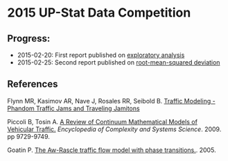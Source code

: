 # 2015 UP-Stat Data Competition

## Progress:

- 2015-02-20: First report published on [exploratory analysis][report1]
- 2015-02-25: Second report published on [root-mean-squared deviation][report2]

## References
Flynn MR, Kasimov AR, Nave J, Rosales RR, Seibold B. [Traffic Modeling - Phandom Traffic Jams and Traveling Jamitons][Flynn]

Piccoli B, Tosin A. [A Review of Continuum Mathematical Models of Vehicular Traffic.][piccoli] 
    _Encyclopedia of Complexity and Systems Science_. 2009. pp 9729-9749.

Goatin P. [The Aw-Rascle traffic flow model with phase transitions.][goatin]. 2005.

<!-- Links! -->
[report1]: http://intranet.nicholasyager.com/traffic/exploratory_analysis.html
[report2]:http://intranet.nicholasyager.com/traffic/rmsd_pattern_analysis.html
[Flynn]:http://math.mit.edu/projects/traffic/
[piccoli]: http://www.iac.rm.cnr.it/~piccoli/PapersFiles/PbTa-review_traffic-SPRINGER%5B1%5D.pdf
[goatin]:http://citeseerx.ist.psu.edu/viewdoc/download;jsessionid=AD6D5F5E53A0D74CB878B4181C808625?doi=10.1.1.102.7931&rep=rep1&type=pdf
